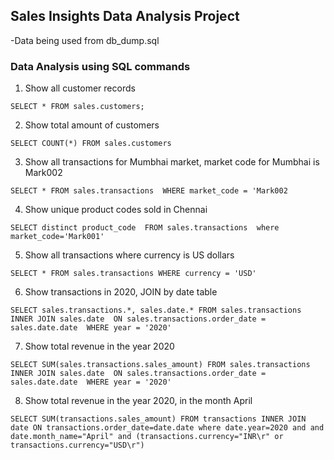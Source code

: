 ## Sales Insights Data Analysis Project 
-Data being used from db_dump.sql 
### Data Analysis using SQL commands 
1. Show all customer records 

`SELECT * FROM sales.customers;`

2. Show total amount of customers

`SELECT COUNT(*) FROM sales.customers`

3. Show all transactions for Mumbhai market, market code for Mumbhai is Mark002

`SELECT * FROM sales.transactions 
WHERE market_code = 'Mark002`

4. Show unique product codes sold in Chennai 

`SELECT distinct product_code 
FROM sales.transactions 
where market_code='Mark001'`

5. Show all transactions where currency is US dollars 

`SELECT * FROM sales.transactions
WHERE currency = 'USD'`

6. Show transactions in 2020, JOIN by date table 

`SELECT sales.transactions.*, sales.date.*
FROM sales.transactions 
INNER JOIN sales.date 
ON sales.transactions.order_date = sales.date.date 
WHERE year = '2020'`

7. Show total revenue in the year 2020

`SELECT SUM(sales.transactions.sales_amount)
FROM sales.transactions 
INNER JOIN sales.date 
ON sales.transactions.order_date = sales.date.date 
WHERE year = '2020'`

8. Show total revenue in the year 2020, in the month April 

`SELECT SUM(transactions.sales_amount) FROM transactions INNER JOIN date ON transactions.order_date=date.date where date.year=2020 and and date.month_name="April" and (transactions.currency="INR\r" or transactions.currency="USD\r")`

